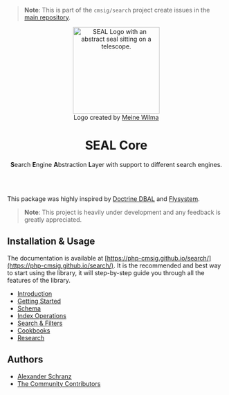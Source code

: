 > **Note**:
> This is part of the `cmsig/search` project create issues in the [main repository](https://github.com/php-cmsig/search).

<div align="center">
    <img alt="SEAL Logo with an abstract seal sitting on a telescope." src="https://avatars.githubusercontent.com/u/120221538?s=400&v=6" width="200" height="200">
</div>

<div align="center">Logo created by <a href="https://cargocollective.com/meinewilma">Meine Wilma</a></div>

<h1 align="center">SEAL Core</h1>

<div align="center">

**S**earch **E**ngine **A**bstraction **L**ayer with support to different search engines.

</div>

<br />
<br />

This package was highly inspired by [Doctrine DBAL](https://github.com/doctrine/dbal)
and [Flysystem](https://github.com/thephpleague/flysystem).

> **Note**:
> This project is heavily under development and any feedback is greatly appreciated.

## Installation & Usage

The documentation is available at [https://php-cmsig.github.io/search/](https://php-cmsig.github.io/search/).
It is the recommended and best way to start using the library, it will step-by-step guide you through all the features
of the library.

- [Introduction](https://php-cmsig.github.io/search/index.html)
- [Getting Started](https://php-cmsig.github.io/search/getting-started/index.html)
- [Schema](https://php-cmsig.github.io/search/schema/index.html)
- [Index Operations](https://php-cmsig.github.io/search/indexing/index.html)
- [Search & Filters](https://php-cmsig.github.io/search/search-and-filters/index.html)
- [Cookbooks](https://php-cmsig.github.io/search/cookbooks/index.html)
- [Research](https://php-cmsig.github.io/search/research/index.html)

## Authors

- [Alexander Schranz](https://github.com/alexander-schranz/)
- [The Community Contributors](https://github.com/php-cmsig/search/graphs/contributors)
